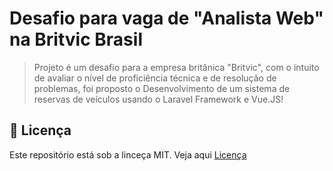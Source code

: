 # Desafio para vaga de "Analista Web" na Britvic Brasil

> Projeto é um desafio para a empresa britânica "Britvic", com o intuito de avaliar o nível de proficiência técnica e de resolução de problemas, foi proposto o Desenvolvimento de um sistema de reservas de veículos usando o Laravel Framework e Vue.JS!


## 📝 Licença

Este repositório está sob a linceça MIT. Veja aqui [Licença](license)
